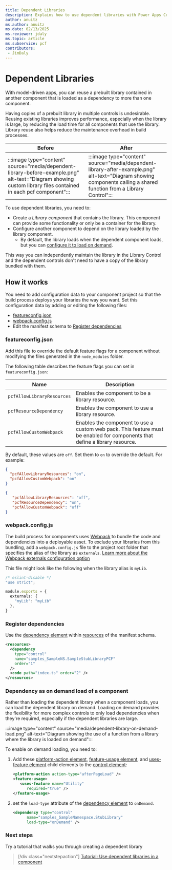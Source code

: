 ```yaml
---
title: Dependent Libraries
description: Explains how to use dependent libraries with Power Apps Component Framework (PCF) controls.
author: anuitz
ms.author: anuitz
ms.date: 02/13/2025
ms.reviewer: jdaly
ms.topic: article
ms.subservice: pcf
contributors:
 - JimDaly
---
```

# Dependent Libraries

With model-driven apps, you can reuse a prebuilt library contained in another component that is loaded as a dependency to more than one component.

Having copies of a prebuilt library in multiple controls is undesirable. Reusing existing libraries improves performance, especially when the library is large, by reducing the load time for all components that use the library. Library reuse also helps reduce the maintenance overhead in build processes.

|Before|After|
|---|---|
|:::image type="content" source="media/dependent-library-before-example.png" alt-text="Diagram showing custom library files contained in each pcf component":::|:::image type="content" source="media/dependent-library-after-example.png" alt-text="Diagram showing components calling a shared function from a Library Control":::|

To use dependent libraries, you need to:

- Create a *Library component* that contains the library. This component can provide some functionality or only be a container for the library.
- Configure another component to depend on the library loaded by the library component.
   - By default, the library loads when the dependent component loads, but you can [configure it to load on demand](#dependency-as-on-demand-load-of-a-component).

This way you can independently maintain the library in the Library Control and the dependent controls don't need to have a copy of the library bundled with them.



## How it works

<!--TODO: Confirm whether the feature flag file still required -->
You need to add configuration data to your component project so that the build process deploys your libraries the way you want. Set this configuration data by adding or editing the following files:

- [featureconfig.json](#featureconfigjson)
- [webpack.config.js](#webpackconfigjs)
- Edit the manifest schema to [Register dependencies](#register-dependencies)

### featureconfig.json

Add this file to override the default feature flags for a component without modifying the files generated in the `node_modules` folder.

The following table describes the feature flags you can set in `featureconfig.json`:

|Name|Description|
|---|---|
|`pcfAllowLibraryResources`|Enables the component to be a library resource.|
|`pcfResourceDependency`|Enables the component to use a library resource.|
|`pcfAllowCustomWebpack`|Enables the component to use a custom web pack. This feature must be enabled for components that define a library resource.|

By default, these values are `off`. Set them to `on` to override the default. For example:

```json
{ 
  "pcfAllowLibraryResources": "on", 
  "pcfAllowCustomWebpack": "on" 
} 
```

```json
{ 
   "pcfAllowLibraryResources": "off", 
   "pcfResourceDependency": "on",
   "pcfAllowCustomWebpack": "off" 
} 
```

### webpack.config.js

<!-- TODO: please confirm this is accurate -->

The build process for components uses [Webpack](https://webpack.js.org/) to bundle the code and dependencies into a deployable asset. To exclude your libraries from this bundling, add a `webpack.config.js` file to the project root folder that specifies the alias of the library as `externals`. [Learn more about the Webpack externals configuration option](https://webpack.js.org/configuration/externals/)

This file might look like the following when the library alias is `myLib`.

```typescript
/* eslint-disable */ 
"use strict"; 

module.exports = { 
  externals: { 
    "myLib": "myLib" 
  }, 
}  
```


### Register dependencies

Use the [dependency element](manifest-schema-reference/dependency.md) within [resources](manifest-schema-reference/resources.md) of the manifest schema.

```xml
<resources>
  <dependency
    type="control"
    name="samples_SampleNS.SampleStubLibraryPCF"
    order="1"
  />
  <code path="index.ts" order="2" />
</resources>

```

### Dependency as on demand load of a component

Rather than loading the dependent library when a component loads, you can load the dependent library on demand. Loading on demand provides the flexibility for more complex controls to only load dependencies when they're required, especially if the dependent libraries are large.

:::image type="content" source="media/dependent-library-on-demand-load.png" alt-text="Diagram showing the use of a function from a library where the library is loaded on demand":::
<!-- See source \media\src\pcf_events_dependencies_diagrams.vsdx -->

To enable on demand loading, you need to:

1. Add these [platform-action element](manifest-schema-reference/platform-action.md), [feature-usage element](manifest-schema-reference/feature-usage.md), and [uses-feature element](manifest-schema-reference/uses-feature.md) child elements to the [control element](manifest-schema-reference/control.md): 

   ```xml
   <platform-action action-type="afterPageLoad" />
   <feature-usage>
      <uses-feature name="Utility"
         required="true" />
   </feature-usage>
   ```

1. set the `load-type` attribute of the [dependency element](manifest-schema-reference/dependency.md) to `onDemand`.

   ```xml
   <dependency type="control"
         name="samples_SampleNamespace.StubLibrary"
         load-type="onDemand" />
   ```


### Next steps

Try a tutorial that walks you through creating a dependent library

> [!div class="nextstepaction"]
> [Tutorial: Use dependent libraries in a component](tutorial-use-dependent-libraries.md)